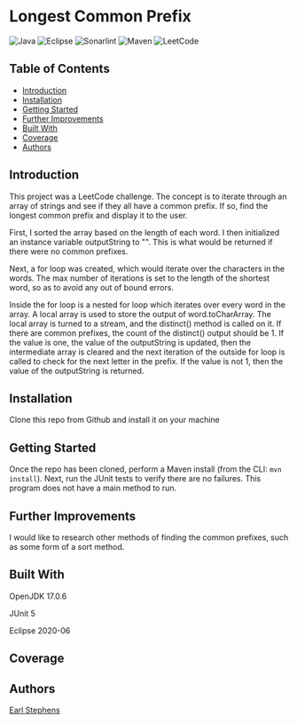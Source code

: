 # Longest Common Prefix

![Java](https://img.shields.io/badge/java-%23ED8B00.svg?style=for-the-badge&logo=java&logoColor=white)
![Eclipse](https://img.shields.io/badge/Eclipse-FE7A16.svg?style=for-the-badge&logo=Eclipse&logoColor=white)
![Sonarlint](https://img.shields.io/badge/SonarLint-CB2029?style=for-the-badge&logo=sonarlint&logoColor=white)
![Maven](https://badgen.net/badge/icon/maven?icon=maven&label)
![LeetCode](https://img.shields.io/badge/LeetCode-000000?style=for-the-badge&logo=LeetCode&logoColor=#d16c06)


## Table of Contents

- [Introduction](#introduction)
- [Installation](#installation)  
- [Getting Started](#getting-started)  
- [Further Improvements](#further-improvements)  
- [Built With](#built-with)  
- [Coverage](#coverage)  
- [Authors](#authors)  

## Introduction

This project was a LeetCode challenge.  The concept is to iterate through an array of strings and see if they all have a common prefix.  If so, find the longest common prefix and display it to the user. 

First, I sorted the array based on the length of each word.  I then initialized an instance variable outputString to "".  This is what would be returned if there were no common prefixes.

Next, a for loop was created, which would iterate over the characters in the words.  The max number of iterations is set to the length of the shortest word, so as to avoid any out of bound errors.

Inside the for loop is a nested for loop which iterates over every word in the array.  A local array is used to store the output of word.toCharArray.  The local array is turned to a stream, and the distinct() method is called on it.  If there are common prefixes, the count of the distinct() output should be 1.  If the value is one, the value of the outputString is updated, then the intermediate array is cleared and the next iteration of the outside for loop is called to check for the next letter in the prefix.  If the value is not 1, then the value of the outputString is returned. 

## Installation

Clone this repo from Github and install it on your machine

## Getting Started   

Once the repo has been cloned, perform a Maven install (from the CLI: `mvn install`).  Next, run the JUnit tests to verify there are no failures.  This program does not have a main method to run.

## Further Improvements

I would like to research other methods of finding the common prefixes, such as some form of a sort method.

## Built With

OpenJDK 17.0.6

JUnit 5  

Eclipse 2020-06  

## Coverage

## Authors

[Earl Stephens](https://github.com/earl-stephens)
